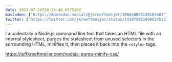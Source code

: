 ```yaml
---
date: 2021-07-26T20:38:46.657516Z
mastodon: ["https://mastodon.social/@jkreeftmeijer/106648825138103461"]
twitter: ["https://twitter.com/jkreeftmeijer/status/1419759116906545153"]
---
```

I accidentally a Node.js command line tool that takes an HTML file with an internal stylesheet, purges the stylesheet from unused selectors in the surrounding HTML, minifies it, then places it back into the `<style>` tags. 

https://jeffkreeftmeijer.com/nodejs-purge-minify-css/
